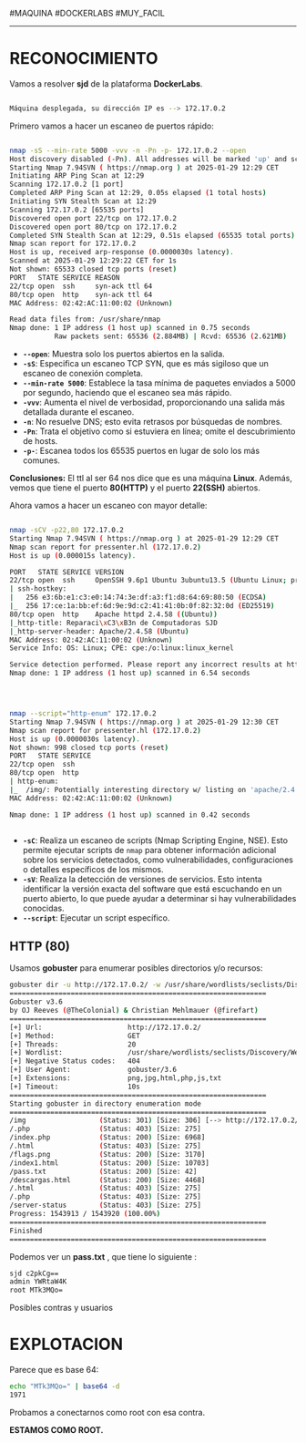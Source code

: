 #MAQUINA #DOCKERLABS #MUY_FACIL
<hr>

# RECONOCIMIENTO

Vamos a resolver **sjd** de la plataforma **DockerLabs**.

   ```bash

Máquina desplegada, su dirección IP es --> 172.17.0.2

```

Primero vamos a hacer un escaneo de puertos rápido:

```bash

nmap -sS --min-rate 5000 -vvv -n -Pn -p- 172.17.0.2 --open 
Host discovery disabled (-Pn). All addresses will be marked 'up' and scan times may be slower.
Starting Nmap 7.94SVN ( https://nmap.org ) at 2025-01-29 12:29 CET
Initiating ARP Ping Scan at 12:29
Scanning 172.17.0.2 [1 port]
Completed ARP Ping Scan at 12:29, 0.05s elapsed (1 total hosts)
Initiating SYN Stealth Scan at 12:29
Scanning 172.17.0.2 [65535 ports]
Discovered open port 22/tcp on 172.17.0.2
Discovered open port 80/tcp on 172.17.0.2
Completed SYN Stealth Scan at 12:29, 0.51s elapsed (65535 total ports)
Nmap scan report for 172.17.0.2
Host is up, received arp-response (0.0000030s latency).
Scanned at 2025-01-29 12:29:22 CET for 1s
Not shown: 65533 closed tcp ports (reset)
PORT   STATE SERVICE REASON
22/tcp open  ssh     syn-ack ttl 64
80/tcp open  http    syn-ack ttl 64
MAC Address: 02:42:AC:11:00:02 (Unknown)

Read data files from: /usr/share/nmap
Nmap done: 1 IP address (1 host up) scanned in 0.75 seconds
           Raw packets sent: 65536 (2.884MB) | Rcvd: 65536 (2.621MB)


```

- **`--open`**: Muestra solo los puertos abiertos en la salida.
- **`-sS`**: Especifica un escaneo TCP SYN, que es más sigiloso que un escaneo de conexión completa.
- **`--min-rate 5000`**: Establece la tasa mínima de paquetes enviados a 5000 por segundo, haciendo que el escaneo sea más rápido.
- **`-vvv`**: Aumenta el nivel de verbosidad, proporcionando una salida más detallada durante el escaneo.
- **`-n`**: No resuelve DNS; esto evita retrasos por búsquedas de nombres.
- **`-Pn`**: Trata el objetivo como si estuviera en línea; omite el descubrimiento de hosts.
- **`-p-`**: Escanea todos los 65535 puertos en lugar de solo los más comunes.

**Conclusiones:** El ttl al ser 64 nos dice que es una máquina **Linux**. Además, vemos que tiene el puerto **80(HTTP)** y el puerto **22(SSH)** abiertos.

Ahora vamos a hacer un escaneo con mayor detalle:

   ```bash

nmap -sCV -p22,80 172.17.0.2                             
Starting Nmap 7.94SVN ( https://nmap.org ) at 2025-01-29 12:29 CET
Nmap scan report for pressenter.hl (172.17.0.2)
Host is up (0.000015s latency).

PORT   STATE SERVICE VERSION
22/tcp open  ssh     OpenSSH 9.6p1 Ubuntu 3ubuntu13.5 (Ubuntu Linux; protocol 2.0)
| ssh-hostkey: 
|   256 e3:6b:e1:c3:e0:14:74:3e:df:a3:f1:d8:64:69:80:50 (ECDSA)
|_  256 17:ce:1a:bb:ef:6d:9e:9d:c2:41:41:0b:0f:82:32:0d (ED25519)
80/tcp open  http    Apache httpd 2.4.58 ((Ubuntu))
|_http-title: Reparaci\xC3\xB3n de Computadoras SJD
|_http-server-header: Apache/2.4.58 (Ubuntu)
MAC Address: 02:42:AC:11:00:02 (Unknown)
Service Info: OS: Linux; CPE: cpe:/o:linux:linux_kernel

Service detection performed. Please report any incorrect results at https://nmap.org/submit/ .
Nmap done: 1 IP address (1 host up) scanned in 6.54 seconds




```

   ```bash

nmap --script="http-enum" 172.17.0.2
Starting Nmap 7.94SVN ( https://nmap.org ) at 2025-01-29 12:30 CET
Nmap scan report for pressenter.hl (172.17.0.2)
Host is up (0.0000030s latency).
Not shown: 998 closed tcp ports (reset)
PORT   STATE SERVICE
22/tcp open  ssh
80/tcp open  http
| http-enum: 
|_  /img/: Potentially interesting directory w/ listing on 'apache/2.4.58 (ubuntu)'
MAC Address: 02:42:AC:11:00:02 (Unknown)

Nmap done: 1 IP address (1 host up) scanned in 0.42 seconds



```

- **`-sC`**: Realiza un escaneo de scripts (Nmap Scripting Engine, NSE). Esto permite ejecutar scripts de `nmap` para obtener información adicional sobre los servicios detectados, como vulnerabilidades, configuraciones o detalles específicos de los mismos.
- **`-sV`**: Realiza la detección de versiones de servicios. Esto intenta identificar la versión exacta del software que está escuchando en un puerto abierto, lo que puede ayudar a determinar si hay vulnerabilidades conocidas.
- **`--script`**:  Ejecutar un script específico.

## HTTP (80)

Usamos **gobuster** para enumerar posibles directorios y/o recursos:

   ```bash
gobuster dir -u http://172.17.0.2/ -w /usr/share/wordlists/seclists/Discovery/Web-Content/directory-list-2.3-medium.txt -t 20 -x html,php,js,txt,png,jpg
===============================================================
Gobuster v3.6
by OJ Reeves (@TheColonial) & Christian Mehlmauer (@firefart)
===============================================================
[+] Url:                     http://172.17.0.2/
[+] Method:                  GET
[+] Threads:                 20
[+] Wordlist:                /usr/share/wordlists/seclists/Discovery/Web-Content/directory-list-2.3-medium.txt
[+] Negative Status codes:   404
[+] User Agent:              gobuster/3.6
[+] Extensions:              png,jpg,html,php,js,txt
[+] Timeout:                 10s
===============================================================
Starting gobuster in directory enumeration mode
===============================================================
/img                  (Status: 301) [Size: 306] [--> http://172.17.0.2/img/]
/.php                 (Status: 403) [Size: 275]
/index.php            (Status: 200) [Size: 6968]
/.html                (Status: 403) [Size: 275]
/flags.png            (Status: 200) [Size: 3170]
/index1.html          (Status: 200) [Size: 10703]
/pass.txt             (Status: 200) [Size: 42]
/descargas.html       (Status: 200) [Size: 4468]
/.html                (Status: 403) [Size: 275]
/.php                 (Status: 403) [Size: 275]
/server-status        (Status: 403) [Size: 275]
Progress: 1543913 / 1543920 (100.00%)
===============================================================
Finished
===============================================================


```

Podemos ver un **pass.txt** , que tiene lo siguiente :

   ```bash
sjd c2pkCg==
admin YWRtaW4K
root MTk3MQo=
```

Posibles contras y usuarios
# EXPLOTACION

Parece que es base 64:

```sh
echo "MTk3MQo=" | base64 -d                           
1971
```

Probamos a conectarnos como root con esa contra.

**ESTAMOS COMO ROOT.**
